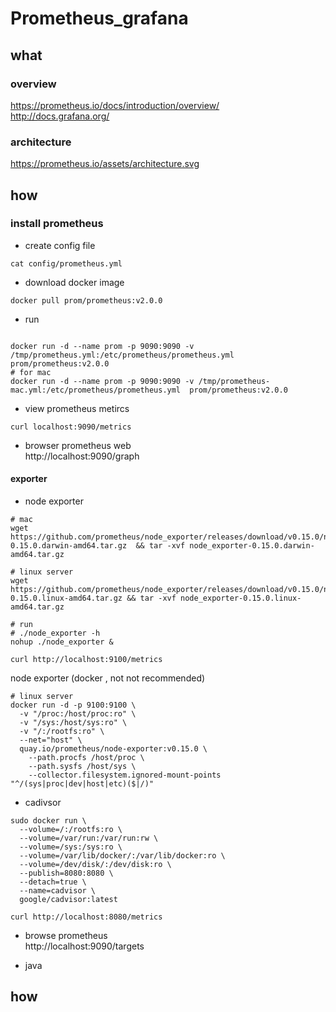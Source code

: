 # Prometheus_grafana
## what
### overview
https://prometheus.io/docs/introduction/overview/   
http://docs.grafana.org/

### architecture
https://prometheus.io/assets/architecture.svg


## how

### install prometheus

* create config file
```
cat config/prometheus.yml
```

* download docker image
```
docker pull prom/prometheus:v2.0.0
```

* run 
```

docker run -d --name prom -p 9090:9090 -v /tmp/prometheus.yml:/etc/prometheus/prometheus.yml  prom/prometheus:v2.0.0
# for mac
docker run -d --name prom -p 9090:9090 -v /tmp/prometheus-mac.yml:/etc/prometheus/prometheus.yml  prom/prometheus:v2.0.0
```

* view prometheus metircs
```
curl localhost:9090/metrics
```

* browser prometheus web   
http://localhost:9090/graph



#### exporter
* node exporter
```
# mac
wget https://github.com/prometheus/node_exporter/releases/download/v0.15.0/node_exporter-0.15.0.darwin-amd64.tar.gz  && tar -xvf node_exporter-0.15.0.darwin-amd64.tar.gz

# linux server
wget https://github.com/prometheus/node_exporter/releases/download/v0.15.0/node_exporter-0.15.0.linux-amd64.tar.gz && tar -xvf node_exporter-0.15.0.linux-amd64.tar.gz 

# run
# ./node_exporter -h
nohup ./node_exporter &

curl http://localhost:9100/metrics
```

 node exporter (docker , not not recommended)
```
# linux server
docker run -d -p 9100:9100 \
  -v "/proc:/host/proc:ro" \
  -v "/sys:/host/sys:ro" \
  -v "/:/rootfs:ro" \
  --net="host" \
  quay.io/prometheus/node-exporter:v0.15.0 \
    --path.procfs /host/proc \
    --path.sysfs /host/sys \
    --collector.filesystem.ignored-mount-points "^/(sys|proc|dev|host|etc)($|/)"
```

* cadivsor
```
sudo docker run \
  --volume=/:/rootfs:ro \
  --volume=/var/run:/var/run:rw \
  --volume=/sys:/sys:ro \
  --volume=/var/lib/docker/:/var/lib/docker:ro \
  --volume=/dev/disk/:/dev/disk:ro \
  --publish=8080:8080 \
  --detach=true \
  --name=cadvisor \
  google/cadvisor:latest
  
curl http://localhost:8080/metrics
```

* browse prometheus    
http://localhost:9090/targets





* java





## how

